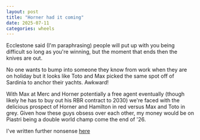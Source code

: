 ```yaml
---
layout: post
title: "Horner had it coming"
date: 2025-07-11
categories: wheels
---
```


Ecclestone said (I'm paraphrasing) people will put up with you being difficult so long as you're winning, but the moment that ends then the knives are out.

No one wants to bump into someone they know from work when they are on holiday but it looks like Toto and Max picked the same spot off of Sardinia to anchor their yachts. Awkward!

With Max at Merc and Horner potentially a free agent eventually (though likely he has to buy out his RBR contract to 2030) we're faced with the delicious prospect of Horner and Hamilton in red versus Max and Toto in grey. Given how these guys obsess over each other, my money would be on Piastri being a double world champ come the end of '26.

I've written further nonsense [here](https://nicoboyce.com/2025/07/11/christians-tough-day/)